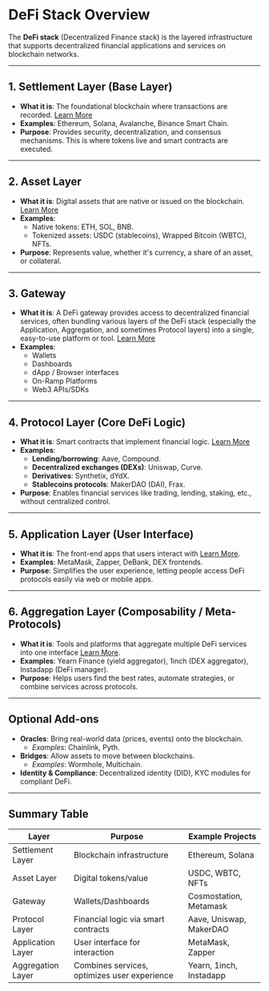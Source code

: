 # DeFi Stack Overview

The **DeFi stack** (Decentralized Finance stack) is the layered infrastructure that supports decentralized financial applications and services on blockchain networks.

---

## 1. Settlement Layer (Base Layer)

- **What it is**: The foundational blockchain where transactions are recorded. [Learn More](./defi-stack-settlement.md)
- **Examples**: Ethereum, Solana, Avalanche, Binance Smart Chain.
- **Purpose**: Provides security, decentralization, and consensus mechanisms. This is where tokens live and smart contracts are executed.

---

## 2. Asset Layer

- **What it is**: Digital assets that are native or issued on the blockchain. [Learn More](./defi-stack-asset.md)
- **Examples**:
  - Native tokens: ETH, SOL, BNB.
  - Tokenized assets: USDC (stablecoins), Wrapped Bitcoin (WBTC), NFTs.
- **Purpose**: Represents value, whether it's currency, a share of an asset, or collateral.

---

## 3. Gateway

- **What it is**: A DeFi gateway provides access to decentralized financial services, often bundling various layers of the DeFi stack (especially the Application, Aggregation, and sometimes Protocol layers) into a single, easy-to-use platform or tool. [Learn More](./defi-stack-gateway.md)
- **Examples**:
  - Wallets
  - Dashboards
  - dApp / Browser interfaces
  - On-Ramp Platforms
  - Web3 APIs/SDKs

---

## 4. Protocol Layer (Core DeFi Logic)

- **What it is**: Smart contracts that implement financial logic. [Learn More](./defi-stack-protocol.md)
- **Examples**:
  - **Lending/borrowing**: Aave, Compound.
  - **Decentralized exchanges (DEXs)**: Uniswap, Curve.
  - **Derivatives**: Synthetix, dYdX.
  - **Stablecoins protocols**: MakerDAO (DAI), Frax.
- **Purpose**: Enables financial services like trading, lending, staking, etc., without centralized control.

---

## 5. Application Layer (User Interface)

- **What it is**: The front-end apps that users interact with [Learn More](./defi-stack-application.md).
- **Examples**: MetaMask, Zapper, DeBank, DEX frontends.
- **Purpose**: Simplifies the user experience, letting people access DeFi protocols easily via web or mobile apps.

---

## 6. Aggregation Layer (Composability / Meta-Protocols)

- **What it is**: Tools and platforms that aggregate multiple DeFi services into one interface [Learn More](./defi-stack-aggregation.md).
- **Examples**: Yearn Finance (yield aggregator), 1inch (DEX aggregator), Instadapp (DeFi manager).
- **Purpose**: Helps users find the best rates, automate strategies, or combine services across protocols.

---

## Optional Add-ons

- **Oracles**: Bring real-world data (prices, events) onto the blockchain.
  - *Examples*: Chainlink, Pyth.
- **Bridges**: Allow assets to move between blockchains.
  - *Examples*: Wormhole, Multichain.
- **Identity & Compliance**: Decentralized identity (DID), KYC modules for compliant DeFi.

---

## Summary Table

| Layer               | Purpose                                            | Example Projects                    |
|--------------------|----------------------------------------------------|-------------------------------------|
| Settlement Layer   | Blockchain infrastructure                          | Ethereum, Solana                    |
| Asset Layer        | Digital tokens/value                               | USDC, WBTC, NFTs                    |
| Gateway            | Wallets/Dashboards                                 | Cosmostation, Metamask              |
| Protocol Layer     | Financial logic via smart contracts                | Aave, Uniswap, MakerDAO             |
| Application Layer  | User interface for interaction                     | MetaMask, Zapper                    |
| Aggregation Layer  | Combines services, optimizes user experience       | Yearn, 1inch, Instadapp             |
